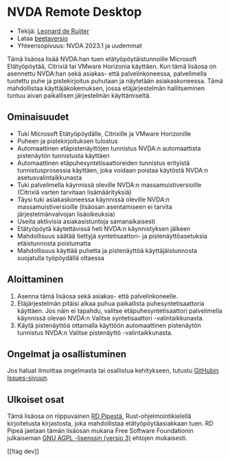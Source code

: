 # NVDA Remote Desktop #

* Tekijä: [Leonard de Ruijter][1]
* Lataa [beetaversio][2]
* Yhteensopivuus: NVDA 2023.1 ja uudemmat

Tämä lisäosa lisää NVDA:han tuen etätyöpöytäistunnoille Microsoft
Etätyöpöytää, Citrixiä tai VMware Horizonia käyttäen. Kun tämä lisäosa on
asennettu NVDA:han sekä asiakas- että palvelinkoneessa, palvelimella
tuotettu puhe ja pistekirjoitus puhutaan ja näytetään asiakaskoneessa. Tämä
mahdollistaa käyttäjäkokemuksen, jossa etäjärjestelmän hallitseminen tuntuu
aivan paikallisen järjestelmän käyttämiseltä.

## Ominaisuudet

* Tuki Microsoft Etätyöpöydälle, Citrixille ja VMware Horizonille
* Puheen ja pistekirjoituksen tulostus
* Automaattinen etäpistenäyttöjen tunnistus NVDA:n automaattista pistenäytön
  tunnistusta käyttäen
* Automaattinen etäpuhesyntetisaattoreiden tunnistus erityistä
  tunnistusprosessia käyttäen, joka voidaan poistaa käytöstä NVDA:n
  asetusvalintaikkunasta
* Tuki palvelimella käynnissä oleville NVDA:n massamuistiversioille
  (Citrixiä varten tarvitaan lisämäärityksiä)
* Täysi tuki asiakaskoneessa käynnissä oleville NVDA:n massamuistiversioille
  (lisäosan asentamiseen ei tarvita järjestelmänvalvojan lisäoikeuksia)
* Useita aktiivisia asiakasistuntoja samanaikaisesti
* Etätyöpöytä käytettävissä heti NVDA:n käynnistyksen jälkeen
* Mahdollisuus säätää tiettyjä syntetisaattori- ja pistenäyttöasetuksia
  etäistunnosta poistumatta
* Mahdollisuus käyttää puhetta ja pistenäyttöä käyttäjäistunnosta suojatulla
  työpöydällä oltaessa

## Aloittaminen

1. Asenna tämä lisäosa sekä asiakas- että palvelinkoneelle.
1. Etäjärjestelmän pitäisi alkaa puhua paikallista puhesyntetisaattoria
   käyttäen. Jos näin ei tapahdu, valitse etäpuhesyntetisaattori
   palvelimella käynnissä olevan NVDA:n Valitse syntetisaattori
   -valintaikkunasta.
1. Käytä pistenäyttöä ottamalla käyttöön automaattinen pistenäytön tunnistus
   NVDA:n Valitse pistenäyttö -valintaikkunasta.

## Ongelmat ja osallistuminen

Jos haluat ilmoittaa ongelmasta tai osallistua kehitykseen, tutustu
[GitHubin Issues-sivuun][3].

## Ulkoiset osat

Tämä lisäosa on riippuvainen [RD Pipestä][4], Rust-ohjelmointikielellä
kirjoitetusta kirjastosta, joka mahdollistaa etätyöpöytäasiakkaan tuen. RD
Pipeä jaetaan tämän lisäosan mukana Free Software Foundationin julkaiseman
[GNU AGPL -lisenssin (versio 3)][5] ehtojen mukaisesti.

[[!tag dev]]

[1]: https://github.com/leonardder/

[2]: https://www.nvaccess.org/addonStore/legacy?file=nvdaRd-beta

[3]: https://github.com/leonardder/nvdaRd/issues

[4]: https://github.com/leonardder/rd_pipe-rs

[5]: https://github.com/leonardder/rd_pipe-rs/blob/master/LICENSE
